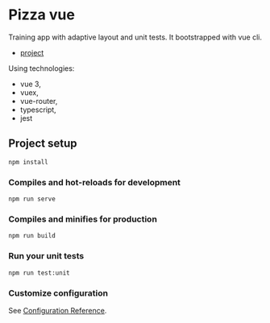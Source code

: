 # Pizza vue

Training app with adaptive layout and unit tests. It bootstrapped with vue cli.
- [project](https://pizza-vue-percuciat.netlify.app/)

Using technologies: 
- vue 3, 
- vuex, 
- vue-router, 
- typescript, 
- jest 



## Project setup
```
npm install
```

### Compiles and hot-reloads for development
```
npm run serve
```

### Compiles and minifies for production
```
npm run build
```

### Run your unit tests
```
npm run test:unit
```

### Customize configuration
See [Configuration Reference](https://cli.vuejs.org/config/).

